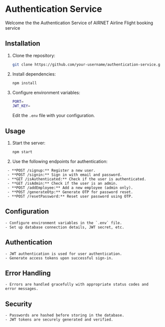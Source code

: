 # Authentication Service

Welcome the the Authentication Service of AIRNET Airline Flight booking service

## Installation

1. Clone the repository:

    ```bash
    git clone https://github.com/your-username/authentication-service.git
    ```

2. Install dependencies:

    ```bash
    npm install
    ```

3. Configure environment variables:

    ```bash
    PORT=
    JWT_KEY=
    ```

    Edit the `.env` file with your configuration.

## Usage

1. Start the server:

    ```bash
    npm start
    ```

2. Use the following endpoints for authentication:
  ```
   - **POST /signup:** Register a new user.
   - **POST /signin:** Sign in with email and password.
   - **GET /isAuthenticated:** Check if the user is authenticated.
   - **GET /isAdmin:** Check if the user is an admin.
   - **POST /addEmployee:** Add a new employee (admin only).
   - **POST /generateOtp:** Generate OTP for password reset.
   - **POST /resetPassword:** Reset user password using OTP.
 ```
## Configuration
```
- Configure environment variables in the `.env` file.
- Set up database connection details, JWT secret, etc.
```
## Authentication
```
- JWT authentication is used for user authentication.
- Generate access tokens upon successful sign-in.
```

## Error Handling
```
- Errors are handled gracefully with appropriate status codes and error messages.
```
## Security
```
- Passwords are hashed before storing in the database.
- JWT tokens are securely generated and verified.
```














